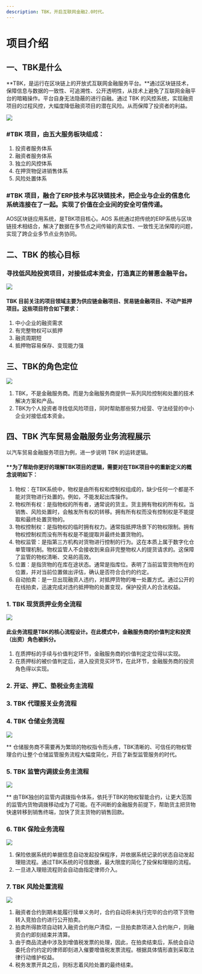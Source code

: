 ```yaml
---
description: TBK，开启互联网金融2.0时代。
---
```


# 项目介绍

## 一、TBK是什么

**TBK，是运行在区块链上的开放式互联网金融服务平台。**通过区块链技术，保障信息与数据的一致性、可追溯性、公开透明性，从技术上避免了互联网金融平台的暗箱操作。平台自身无法隐蔽的进行自融。通过 TBK 的风控系统，实现融资项目的过程风控，大幅度降低融资项目的潜在风险。从而保障了投资者的利益。

![](../.gitbook/assets/tbktokensbank-zong-shu.gif)

### \#TBK 项目，由五大服务板块组成：

1. 投资者服务体系
2. 融资者服务体系
3. 独立的风控体系
4. 在押货物促进销售体系
5. 风险处置体系

### \#TBK 项目，融合了ERP技术与区块链技术，把企业与企业的信息化系统连接在了一起。实现了价值在企业间的安全可信传递。

AOS区块链应用系统，是TBK项目核心。AOS 系统通过把传统的ERP系统与区块链技术相结合，解决了数据在多节点之间传输的真实性、一致性无法保障的问题，实现了跨企业多节点业务协同。

## 二、TBK 的核心目标

### 寻找低风险投资项目，对接低成本资金，打造真正的普惠金融平台。

![](../.gitbook/assets/tbktokensbank-dui-jie-xiang-mu-yu-zi-jin.gif)

#### TBK 目前关注的项目领域主要为供应链金融项目、贸易链金融项目、不动产抵押项目。这些项目符合如下要求：

1. 中小企业的融资需求
2. 有完整物权可以抵押
3. 融资周期短
4. 抵押物容易保存、变现能力强

## 三、TBK的角色定位

![](../.gitbook/assets/tbktokensbanktbk-jiao-se-ding-wei.jpg)

1. TBK，不是金融服务商。而是为金融服务商提供一系列风险控制和处置的技术解决方案和产品。
2. TBK为个人投资者寻找低风险项目，同时帮助那些努力经营、守法经营的中小企业对接低成本资金。

## 四、TBK 汽车贸易金融服务业务流程展示

以汽车贸易金融服务项目为例，进一步说明 TBK 的运转逻辑。

#### \*\*为了帮助你更好的理解TBK项目的逻辑，需要对在TBK项目中的重新定义的概念说明如下：

1. 物权：在TBK系统中，物权是由所有权和控制权组成的，缺少任何一个都是不能对货物进行处置的。例如，不能发起出库操作。
2. 物权所有权：是指物权的所有者，通常说的货主。货主拥有物权的所有权。当销售、风险处置时，会触发所有权的转移。拥有所有权而没有控制权是不能提取和最终处置货物的。
3. 物权控制权：是指物权的临时拥有权力。通常指抵押场景下的物权限制。拥有物权控制权而没有所有权是不能提取并最终处置货物的。
4. 物权监管：是指第三方机构对货物进行控制的行为。这在本质上属于数字化仓单管理机制。物权监管人不会接收到来自非完整物权人的提货请求的。这保障了监管的物权清晰、交易的高效。
5. 位置：是指货物的在库在途状态。通常是指库位。表明了当前监管货物所在的位置，并对当前位置做出评估，确认是否符合合约的约定。
6. 自动拍卖：是一旦出现融资人违约，对抵押货物的唯一处置方式。通过公开的在线拍卖，迅速完成对违约抵押物的处置变现，保护投资人的合法权益。

### **1. TBK 现货质押业务全流程**

![](../.gitbook/assets/tbktokensbank-zong-shu%20%281%29.gif)

#### **此业务流**程是TBK的核心流程设计。在此模式中，金融服务商的价值判定和投资（出资）角色被拆分。

1. 在质押标的手续与价值判定环节，金融服务商的价值判定定位得以实现。
2. 在质押标的被价值判定后，进入投资竞买环节，在此环节，金融服务商的投资角色得以实现。

### 2. 开证、押汇、垫税业务主流程

### 3. TBK 代理报关业务流程

### 4. TBK 仓储业务流程

![](../.gitbook/assets/tbktokensbank-chu-ru-ku-liu-cheng.gif)

\*\* 仓储服务商不需要再为繁琐的物权指令而头疼，TBK清晰的、可信任的物权管理合约让整个仓储监管服务流程大幅度简化，开启了新型监管服务的时代。

### 5. TBK 监管内调拨业务主流程

![](../.gitbook/assets/tbktokensbank-wu-liu-yun-shu.gif)

\*\* 由TBK独创的监管内调拨指令体系，依托于TBK的物权智能合约，让更大范围的监管内货物调拨移动成为了可能。在不间断的金融服务前提下，帮助货主把货物快速转移到销售终端，加快了货主货物的销售回款。

### 6. TBK 保险业务流程

![](../.gitbook/assets/tbktokensbank-bao-xian-li-pei.gif)

1. 保险依据系统的单据信息自动发起投保程序，并依据系统记录的状态自动发起理赔流程。通过TBK系统的可信数据，最大限度的简化了投保和理赔的流程。
2. 一旦进入理赔流程则会自动由指定律师介入。

### 7. TBK 风险处置流程

![](../.gitbook/assets/tbktokensbank-feng-xian-chu-zhi.gif)

1. 融资者合约到期未能履行赎单义务时，合约自动将未执行完毕的合约项下货物转入竞拍合约进行公开拍卖。
2. 拍卖所得款项自动转入融资合约账户清偿，一旦拍卖款项进入合约账户，则融资合约即刻结束并清算。
3. 由于商品流通中涉及到增值税发票的处理，因此，在拍卖结束后，系统会自动委托合约约定的律师即刻进入催要增值税发票流程。根据具体情形直到采取法律行动维护权益。
4. 税务发票开具之后，则标志着风险处置的最终结束。

